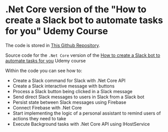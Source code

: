 # .Net Core version of the "How to create a Slack bot to automate tasks for you" Udemy Course

The code is stored in [This Github Repository](https://github.com/peelmicro/purchase-slack-command-dotnet).

Source code for the `.Net Core` version of the [How to create a Slack bot to automate tasks for you](https://www.udemy.com/how-to-create-a-slack-bot-to-automate-tasks-for-you) Udemy course

Within the code you can see how to:
- Create a Slack command for Slack with .Net Core API
- Create a Slack interactive message with buttons
- Process a Slack button being clicked in a Slack message
- Send direct Slack messages to users in Slack from a Slack bot
- Persist state between Slack messages using Firebase
- Connect Firebase with .Net Core
- Start implementing the logic of a personal assistant to remind users of actions they need to take
- Execute Background tasks with .Net Core API using IHostService